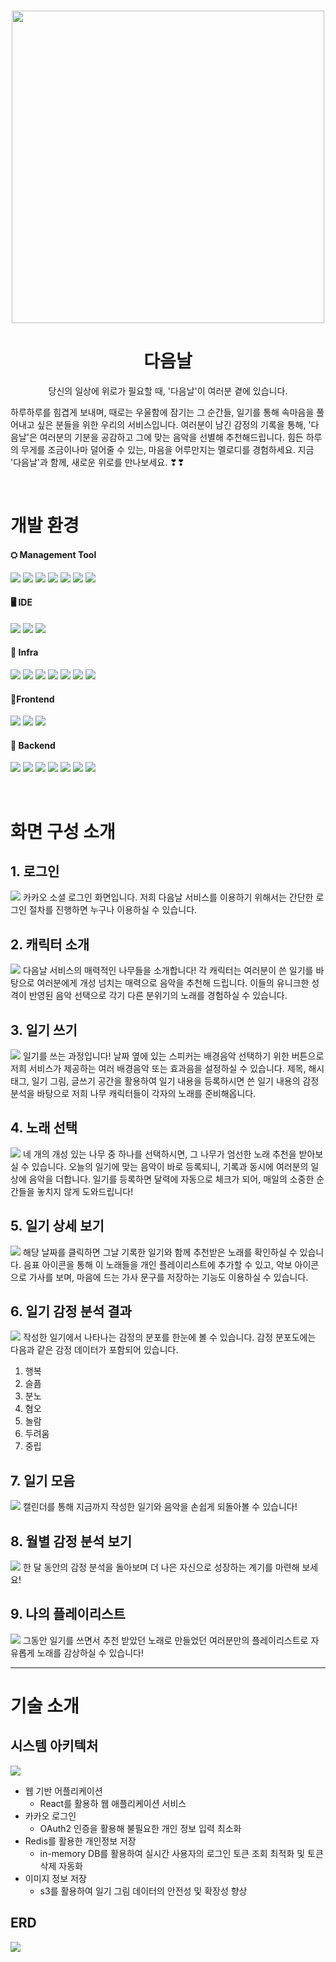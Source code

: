 
# <p align="center"><img align="center" src="https://github.com/hel-gather/hel-gather-server/assets/75198221/df477cb1-f87f-4a21-b155-06d018a08f2c" width="500" height="500"></p> <h1 align="center">다음날</h1>

<p align="center">
당신의 일상에 위로가 필요할 때, '다음날'이 여러분 곁에 있습니다.

하루하루를 힘겹게 보내며, 때로는 우울함에 잠기는 그 순간들, 일기를 통해 속마음을 풀어내고 싶은 분들을 위한 우리의 서비스입니다. 여러분이 남긴 감정의 기록을 통해, '다음날'은 여러분의 기분을 공감하고 그에 맞는 음악을 선별해 추천해드립니다. 힘든 하루의 무게를 조금이나마 덜어줄 수 있는, 마음을 어루만지는 멜로디를 경험하세요.
지금 '다음날'과 함께, 새로운 위로를 만나보세요. ❣❣
</p><br>

<p>

# 개발 환경

<h4>⛭ Management Tool</h4>
<img src="https://img.shields.io/badge/JIRA-0052CC?style=for-the-badge&logo=JIRA&logoColor=white">
<img src="https://img.shields.io/badge/gitlab-FC6D26?style=for-the-badge&logo=gitlab&logoColor=white">
<img src="https://img.shields.io/badge/mattermost-0058CC?style=for-the-badge&logo=mattermost&logoColor=white">
<img src="https://img.shields.io/badge/notion-000000?style=for-the-badge&logo=notion&logoColor=white">
<img src="https://img.shields.io/badge/figma-F24E1E?style=for-the-badge&logo=figma&logoColor=white">
<img src="https://img.shields.io/badge/postman-FF6C37?style=for-the-badge&logo=postman&logoColor=white">
<img src="https://img.shields.io/badge/GIT-F05032?style=for-the-badge&logo=git&logoColor=white">

<h4>🖥️ IDE</h4>
<img src="https://img.shields.io/badge/INTELLIJ-000000?style=for-the-badge&logo=intellijidea&logoColor=white"/>
<img src="https://img.shields.io/badge/VISUAL STUDIO CODE-007ACC?style=for-the-badge&logo=VISUAL STUDIO CODE&logoColor=white"/>
<img src="https://img.shields.io/badge/PYCHARM-000000?style=for-the-badge&logo=pycharm&logoColor=white"/>

<h4>🚦 Infra</h4>
<img src="https://img.shields.io/badge/AMAZON EC2-232F3E?style=for-the-badge&logo=amazonec2&logoColor=white"/>
<img src="https://img.shields.io/badge/AMAZON S3-569A31?style=for-the-badge&logo=amazons3&logoColor=white"/>
<img src="https://img.shields.io/badge/NGINX-009639?style=for-the-badge&logo=nginx&logoColor=white"/>
<img src="https://img.shields.io/badge/DOCKER-2496ED?style=for-the-badge&logo=docker&logoColor=white"/>
<img src="https://img.shields.io/badge/DOCKER COMPOSE-2496ED?style=for-the-badge&logo=&logoColor=white"/>
<img src="https://img.shields.io/badge/UBUNTU-E95420?style=for-the-badge&logo=ubuntu&logoColor=white"/>
<img src="https://img.shields.io/badge/JENKINS-D24939?style=for-the-badge&logo=jenkins&logoColor=white"/>

<h4>📱Frontend</h4>
<img src="https://img.shields.io/badge/REACT-61DAFB?style=for-the-badge&logo=REACT&logoColor=white"/>
<img src="https://img.shields.io/badge/TYPE SCRIPT-3178C6?style=for-the-badge&logo=TYPESCRIPT&logoColor=white"/>
<img src="https://img.shields.io/badge/TAIL WIND CSS-06B6D4?style=for-the-badge&logo=TAILWINDCSS&logoColor=white"/>

<h4>💾 Backend</h4>
<img src="https://img.shields.io/badge/java-007396?style=for-the-badge&logo=java&logoColor=white">
<img src="https://img.shields.io/badge/SPRING BOOT-6DB33F?style=for-the-badge&logo=springboot&logoColor=white"/>
<img src="https://img.shields.io/badge/SPRING SECURITY-6DB33F?style=for-the-badge&logo=springsecurity&logoColor=white"/>
<img src="https://img.shields.io/badge/MYSQL-4479A1?style=for-the-badge&logo=mysql&logoColor=white"/>
<img src="https://img.shields.io/badge/PYTHON-3776AB?style=for-the-badge&logo=python&logoColor=white"/>
<img src="https://img.shields.io/badge/FAST API-009688?style=for-the-badge&logo=FASTAPI&logoColor=white"/>
<img src="https://img.shields.io/badge/JSON WEB TOKENS-000000?style=for-the-badge&logo=JSON WEB TOKENS&logoColor=white"/>
</p><br>

<p>

# 화면 구성 소개
## 1. 로그인
<img src="https://github.com/hel-gather/hel-gather-server/assets/75198221/02b9429e-220b-42c8-b5b4-b1c38b283b98"/>
카카오 소셜 로그인 화면입니다. 저희 다음날 서비스를 이용하기 위해서는 간단한 로그인 절차를 진행하면 누구나 이용하실 수 있습니다.

## 2. 캐릭터 소개
<img src="https://github.com/hel-gather/hel-gather-server/assets/75198221/13414893-94e3-4898-99d3-a77157f4dfdb"/>
다음날 서비스의 매력적인 나무들을 소개합니다! 각 캐릭터는 여러분이 쓴 일기를 바탕으로 여러분에게 개성 넘치는 매력으로 음악을 추천해 드립니다. 이들의 유니크한 성격이
반영된 음악 선택으로 각기 다른 분위기의 노래를 경험하실 수 있습니다.

## 3. 일기 쓰기
<img src="https://github.com/hel-gather/hel-gather-server/assets/75198221/e93a1f10-9da2-4715-b72f-7e58278006b5"/>
일기를 쓰는 과정입니다! 날짜 옆에 있는 스피커는 배경음악 선택하기 위한 버튼으로 저희 서비스가 제공하는 여러 배경음악 또는 효과음을 설정하실 수 있습니다.
제목, 해시태그, 일기 그림, 글쓰기 공간을 활용하여 일기 내용을 등록하시면 쓴 일기 내용의 감정 분석을 바탕으로 저희 나무 캐릭터들이 각자의 노래를 준비해옵니다.

## 4. 노래 선택
<img src="https://github.com/hel-gather/hel-gather-server/assets/75198221/72a88b71-1d99-4c8d-b389-4a76776f0bd5"/>
네 개의 개성 있는 나무 중 하나를 선택하시면, 그 나무가 엄선한 노래 추천을 받아보실 수 있습니다. 
오늘의 일기에 맞는 음악이 바로 등록되니, 기록과 동시에 여러분의 일상에 음악을 더합니다. 
일기를 등록하면 달력에 자동으로 체크가 되어, 매일의 소중한 순간들을 놓치지 않게 도와드립니다!

## 5. 일기 상세 보기
<img src="https://github.com/hel-gather/hel-gather-server/assets/75198221/0137d178-04d9-44ed-9b94-a3f20669f93c"/>
해당 날짜를 클릭하면 그날 기록한 일기와 함께 추천받은 노래를 확인하실 수 있습니다. 
음표 아이콘을 통해 이 노래들을 개인 플레이리스트에 추가할 수 있고, 악보 아이콘으로 가사를 보며, 마음에 드는 가사 문구를 저장하는 기능도 이용하실 수 있습니다.

## 6. 일기 감정 분석 결과
<img src="https://github.com/hel-gather/hel-gather-server/assets/75198221/4a9ba5bc-66b1-4ce5-9705-5079c3333adb"/>
작성한 일기에서 나타나는 감정의 분포를 한눈에 볼 수 있습니다. 감정 분포도에는 다음과 같은 감정 데이터가 포함되어 있습니다.  

1. 행복
2. 슬픔
3. 분노
4. 혐오
5. 놀람
6. 두려움
7. 중립

## 7. 일기 모음
<img src="https://github.com/hel-gather/hel-gather-server/assets/75198221/4468a883-d21f-4718-9092-56b497e836e4"/>
캘린더를 통해 지금까지 작성한 일기와 음악을 손쉽게 되돌아볼 수 있습니다!

## 8. 월별 감정 분석 보기
<img src="https://github.com/hel-gather/hel-gather-server/assets/75198221/506aafdc-9c55-42ea-876e-25ab10927867"/>
한 달 동안의 감정 분석을 돌아보며 더 나은 자신으로 성장하는 계기를 마련해 보세요!

## 9. 나의 플레이리스트
<img src="https://github.com/hel-gather/hel-gather-server/assets/75198221/97b27457-e1b2-44a5-aca6-89065f722e12"/>
그동안 일기를 쓰면서 추천 받았던 노래로 만들었던 여러분만의 플레이리스트로 자유롭게 노래를 감상하실 수 있습니다!  

- - -
# 기술 소개
## 시스템 아키텍처
<img src="https://github.com/hel-gather/hel-gather-server/assets/75198221/dbc822dc-0fad-4909-921f-b091af7f6385"/>

- 웹 기반 어플리케이션
    - React를 활용하 웹 애플리케이션 서비스
- 카카오 로그인
    - OAuth2 인증을 활용해 불필요한 개인 정보 입력 최소화
- Redis를 활용한 개인정보 저장
    - in-memory DB를 활용하여 실시간 사용자의 로그인 토큰 조회 최적화 및 토큰 삭제 자동화
- 이미지 정보 저장
    - s3를 활용하여 일기 그림 데이터의 안전성 및 확장성 향상
## ERD
<img src="https://github.com/spring-projects/spring-security/assets/75198221/fb1e1ad9-b723-46d1-adc8-c13d7157ff7f"/>
</p>